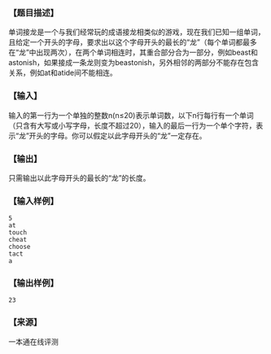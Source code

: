 ### 【题目描述】

单词接龙是一个与我们经常玩的成语接龙相类似的游戏，现在我们已知一组单词，且给定一个开头的字母，要求出以这个字母开头的最长的“龙”（每个单词都最多在“龙”中出现两次），在两个单词相连时，其重合部分合为一部分，例如beast和astonish，如果接成一条龙则变为beastonish，另外相邻的两部分不能存在包含关系，例如at和atide间不能相连。

### 【输入】

输入的第一行为一个单独的整数n(n≤20)表示单词数，以下n行每行有一个单词（只含有大写或小写字母，长度不超过20），输入的最后一行为一个单个字符，表示“龙”开头的字母。你可以假定以此字母开头的“龙”一定存在。

### 【输出】

只需输出以此字母开头的最长的“龙”的长度。

### 【输入样例】

```
5
at
touch
cheat
choose
tact
a
```

### 【输出样例】

```
23
```


 ### 【来源】

 一本通在线评测 